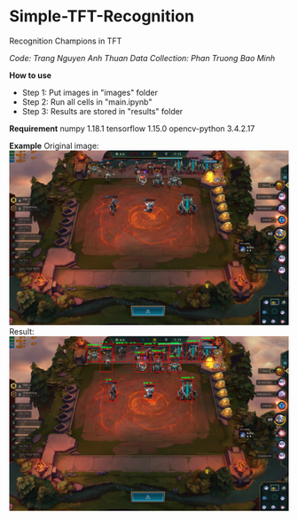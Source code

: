 # Simple-TFT-Recognition
Recognition Champions in TFT 

*Code: Trang Nguyen Anh Thuan*
*Data Collection: Phan Truong Bao Minh*

**How to use**
- Step 1: Put images in "images" folder
- Step 2: Run all cells in "main.ipynb"
- Step 3: Results are stored in "results" folder

**Requirement**
numpy 1.18.1
tensorflow 1.15.0
opencv-python 3.4.2.17

**Example**
Original image:
![Original Image](/example/origin.png)
Result:
![Result](/example/result.png)